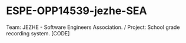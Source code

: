 # ESPE-OPP14539-jezhe-SEA
Team: JEZHE - Software Engineers Association. / Project: School grade recording system. [CODE]
